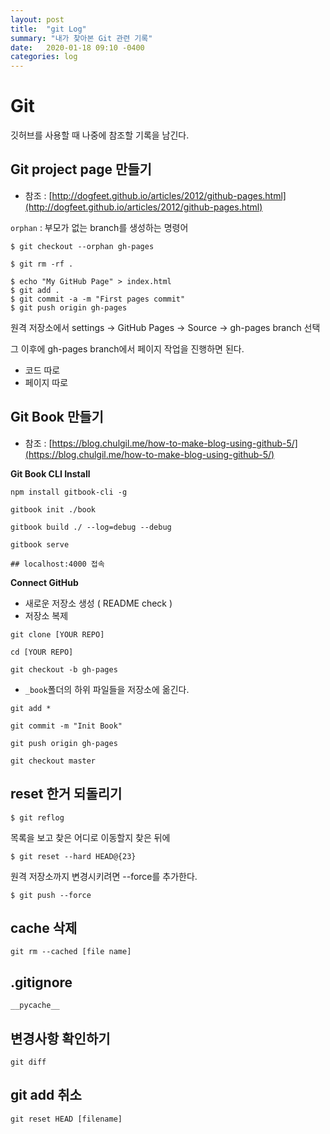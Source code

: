 ```yaml
---
layout: post
title:  "git Log"
summary: "내가 찾아본 Git 관련 기록"
date:   2020-01-18 09:10 -0400
categories: log
---
```


# Git

깃허브를 사용할 때 나중에 참조할 기록을 남긴다.

## Git project page 만들기

- 참조 : [http://dogfeet.github.io/articles/2012/github-pages.html](http://dogfeet.github.io/articles/2012/github-pages.html)

`orphan` : 부모가 없는 branch를 생성하는 명령어

```
$ git checkout --orphan gh-pages

$ git rm -rf .
```

```
$ echo "My GitHub Page" > index.html
$ git add .
$ git commit -a -m "First pages commit"
$ git push origin gh-pages
```

원격 저장소에서 settings -> GitHub Pages -> Source -> gh-pages branch 선택

그 이후에 gh-pages branch에서 페이지 작업을 진행하면 된다.

- 코드 따로
- 페이지 따로

## Git Book 만들기

- 참조 : [https://blog.chulgil.me/how-to-make-blog-using-github-5/](https://blog.chulgil.me/how-to-make-blog-using-github-5/)

**Git Book CLI Install**

```
npm install gitbook-cli -g

gitbook init ./book

gitbook build ./ --log=debug --debug

gitbook serve

## localhost:4000 접속
```

**Connect GitHub**

- 새로운 저장소 생성 ( README check )
- 저장소 복제

```
git clone [YOUR REPO]

cd [YOUR REPO]

git checkout -b gh-pages
```

- `_book`폴더의 하위 파일들을 저장소에 옮긴다.

```
git add *

git commit -m "Init Book"

git push origin gh-pages

git checkout master
```

## reset 한거 되돌리기

```
$ git reflog
```
목록을 보고 찾은 어디로 이동할지 찾은 뒤에

```
$ git reset --hard HEAD@{23}
```

원격 저장소까지 변경시키려면 --force를 추가한다.

```
$ git push --force
```

## cache 삭제

```
git rm --cached [file name]
```

## .gitignore

```
__pycache__
```

## 변경사항 확인하기

```
git diff
```

## git add 취소

```
git reset HEAD [filename]
```
